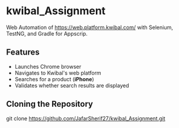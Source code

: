 # kwibal_Assignment
Web Automation of https://web.platform.kwibal.com/ with Selenium, TestNG, and Gradle for Appscrip.

## Features
- Launches Chrome browser
- Navigates to Kwibal's web platform
- Searches for a product (**iPhone**)
- Validates whether search results are displayed

## Cloning the Repository
git clone https://github.com/JafarSherif27/kwibal_Assignment.git


  
